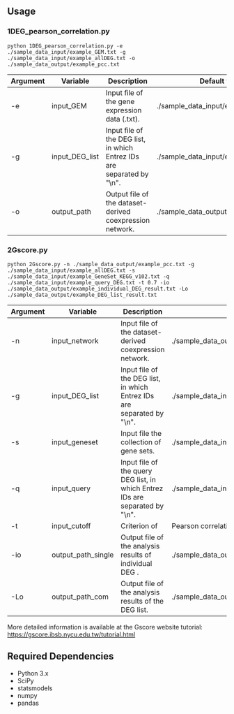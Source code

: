 ## Usage
### 1DEG_pearson_correlation.py
```shell
python 1DEG_pearson_correlation.py -e ./sample_data_input/example_GEM.txt -g ./sample_data_input/example_allDEG.txt -o ./sample_data_output/example_pcc.txt
```
Argument | Variable | Description | Default value
------------ | ------------- | ------------- | -------------
-e | input_GEM | Input file of the gene expression data (.txt). | ./sample_data_input/example_GEM.txt
-g | input_DEG_list | Input file of the DEG list, in which Entrez IDs are separated by "\n". | ./sample_data_input/example_allDEG.txt
-o | output_path | Output file of the dataset-derived coexpression network. | ./sample_data_output/example_pcc.txt

### 2Gscore.py
```shell
python 2Gscore.py -n ./sample_data_output/example_pcc.txt -g ./sample_data_input/example_allDEG.txt -s ./sample_data_input/example_GeneSet_KEGG_v102.txt -q ./sample_data_input/example_query_DEG.txt -t 0.7 -io ./sample_data_output/example_individual_DEG_result.txt -Lo ./sample_data_output/example_DEG_list_result.txt
```
Argument | Variable | Description | Default value
------------ | ------------- | ------------- | -------------
-n | input_network | Input file of the dataset-derived coexpression network. | ./sample_data_output/example_pcc.txt
-g | input_DEG_list | Input file of the DEG list, in which Entrez IDs are separated by "\n". | ./sample_data_input/example_allDEG.txt
-s | input_geneset | Input file the collection of gene sets. | ./sample_data_input/example_GeneSet_KEGG_v102.txt
-q | input_query | Input file of the query DEG list, in which Entrez IDs are separated by "\n". | ./sample_data_input/example_query_DEG.txt
-t | input_cutoff | Criterion of |Pearson correlation coefficient| for determining co-expressed DEG pairs between the query  list and gene sets. | 0.7
-io | output_path_single | Output file of the analysis results of individual DEG . | ./sample_data_output/example_individual_DEG_result.txt
-Lo | output_path_com | Output file of the analysis results of the DEG list. | ./sample_data_output/example_DEG_list_result.txt

More detailed information is available at the Gscore website tutorial: https://gscore.ibsb.nycu.edu.tw/tutorial.html

## Required Dependencies

* Python 3.x
* SciPy
* statsmodels
* numpy
* pandas
